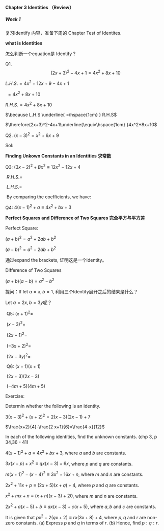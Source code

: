 #### Chapter 3 Identities （Review）

<!--确定数学辅导班时间、名单-->

<!--竞赛班，中午12点半，图书馆，带笔-->

<!--笔记本、作业本、数学姓名-->

##### Week 1

复习Identify 内容，准备下周的 Chapter Test of Identites.

**what is Identities**

怎么判断一个equation是 Identify？

Q1.$$(2x+3)^2-4x+1= 4x^2+8x+10$$

$L.H.S.=4x^2+12x+9-4x+1$ 

​		$=4x^2+8x+10$

$R.H.S .=4x^2+8x+10$ 

$\because L.H.S \underline{ =\hspace{1cm} } R.H.S$

$\therefore(2x+3)^2-4x+1\underline{\equiv\hspace{1cm} }4x^2+8x+10$



Q2. $(x-3)^2=x^2+6x+9$

Sol:



**Finding Unkown Constants in an Identities 求常数**

Q3:   $(3x-2)^2+Bx^2\equiv 12x^2-12x+4$

​	$R.H.S.=$

​	$L.H.S.=$

​	By comparing the coefficients,  we have:

Q4:	$4(x-1)^2+a\equiv 4x^2+bx+3$

**Perfect Squares and Difference of Two  Squares 完全平方与平方差** 

Perfect Square: 

$(a+b)^2=a^2+2ab+b^2$

$(a-b)^2=a^2-2ab+b^2$

通过expand the brackets, 证明这是一个identity。

Difference of Two Squares

$(a+b)(a-b)=a^2-b^2$

提问：If let $a=x,b=1$, 利用三个Identity展开之后的结果是什么？

Let $a=2x,b=3y$呢？

​	Q5: $(x+1)^2=$

​	$(x-3)^2=$

​	$(2x-1)^2=$

​	$(-3x+2)^2=$

​	$(2x-3y)^2=$



​	Q6: $(x-1)(x+1)$

​	$(2x+3)(2x-3)$

​	$(-4m+5)(4m+5)$

Exercise:

Determin whether the following is an identity.

$3(x-3)^2+(x+2)^2=2(x-3)(2 x-1)+7$

$\frac{x+2}{4}-\frac{2 x+1}{6}=\frac{4-x}{12}$

In each of the following identities, find the unknown constants. (chp 3, p 34,36 - 41)

$4(x-1)^2+a \equiv 4 x^2+b x+3$, where $a$ and $b$ are constants.

$3 x(x-p)+x^2 \equiv q x(x-3)+6 x$, where $p$ and $q$ are constants.

$m(x+1)^2-(x-4)^2 \equiv 3 x^2+16 x+n$, where $m$ and $n$ are constants.

$2 x^2+11 x+p \equiv(2 x+5)(x+q)+4$, where $p$ and $q$ are constants.

$x^2+m x+n \equiv(x+n)(x-3)+20$, where $m$ and $n$ are constants.

$2 x^2+a(x-5)+b \equiv a x(x-3)+c(x+5)$, where $a, b$ and $c$ are constants.

It is given that $p x^2+2(q x+2) \equiv r x(3 x+8)+4$, where $p, q$ and $r$ are non-zero constants.
(a) Express $p$ and $q$ in terms of $r$.
(b) Hence, find $p: q: r$.

